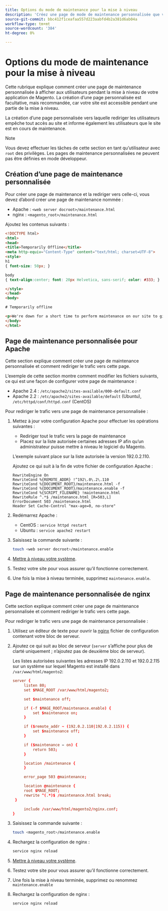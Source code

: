 ```yaml
---
title: Options du mode de maintenance pour la mise à niveau
description: 'Créez une page de mode de maintenance personnalisée que vos clients voient sur votre vitrine Adobe Commerce ou Magento Open Source pendant l’exécution d’une mise à niveau. '
source-git-commit: bbc412f1ceafaa557d223aabfd4b2a381d6ab04a
workflow-type: tm+mt
source-wordcount: '384'
ht-degree: 0%

---
```



# Options du mode de maintenance pour la mise à niveau

Cette rubrique explique comment créer une page de maintenance personnalisée à afficher aux utilisateurs pendant la mise à niveau de votre application de Magento. La création d’une page personnalisée est facultative, mais recommandée, car votre site est accessible pendant une partie de la mise à niveau.

La création d’une page personnalisée vers laquelle rediriger les utilisateurs empêche tout accès au site et informe également les utilisateurs que le site est en cours de maintenance.

>[!NOTE]
>
>Vous devez effectuer les tâches de cette section en tant qu’utilisateur avec `root` des privilèges. Les pages de maintenance personnalisées ne peuvent pas être définies en mode développeur.

## Création d’une page de maintenance personnalisée

Pour créer une page de maintenance et la rediriger vers celle-ci, vous devez d’abord créer une page de maintenance nommée :

- Apache : `<web server docroot>/maintenance.html`
- nginx : `<magento_root>/maintenance.html`

Ajoutez les contenus suivants :

```html
<!DOCTYPE html>
<html>
<head>
<title>Temporarily Offline</title>
<meta http-equiv="Content-Type" content="text/html; charset=UTF-8">
<style>
h1
{ font-size: 50px; }

body
{ text-align:center; font: 20px Helvetica, sans-serif; color: #333; }

</style>
</head>
<body>

# Temporarily offline

<p>We're down for a short time to perform maintenance on our site to give you the best possible experience. Check back soon!</p>
</body>
</html>
```

## Page de maintenance personnalisée pour Apache

Cette section explique comment créer une page de maintenance personnalisée et comment rediriger le trafic vers cette page.

L’exemple de cette section montre comment modifier les fichiers suivants, ce qui est une façon de configurer votre page de maintenance :

- Apache 2.4 : `/etc/apache2/sites-available/000-default.conf`
- Apache 2.2 : `/etc/apache2/sites-available/default` (Ubuntu), `/etc/httpd/conf/httpd.conf` (CentOS)

Pour rediriger le trafic vers une page de maintenance personnalisée :

1. Mettez à jour votre configuration Apache pour effectuer les opérations suivantes :

   - Rediriger tout le trafic vers la page de maintenance
   - Placez sur la liste autorisée certaines adresses IP afin qu’un administrateur puisse mettre à niveau le logiciel du Magento.

   L’exemple suivant place sur la liste autorisée la version 192.0.2.110.

   Ajoutez ce qui suit à la fin de votre fichier de configuration Apache :

   ```terminal
   RewriteEngine On
   RewriteCond %{REMOTE_ADDR} !^192\.0\.2\.110
   RewriteCond %{DOCUMENT_ROOT}/maintenance.html -f
   RewriteCond %{DOCUMENT_ROOT}/maintenance.enable -f
   RewriteCond %{SCRIPT_FILENAME} !maintenance.html
   RewriteRule ^.*$ /maintenance.html [R=503,L]
   ErrorDocument 503 /maintenance.html
   Header Set Cache-Control "max-age=0, no-store"
   ```

1. Redémarrez Apache :

   - CentOS : `service httpd restart`
   - Ubuntu : `service apache2 restart`

1. Saisissez la commande suivante :

   ```bash
   touch <web server docroot>/maintenance.enable
   ```

1. [Mettre à niveau votre système](../implementation/perform-upgrade.md).
1. Testez votre site pour vous assurer qu’il fonctionne correctement.
1. Une fois la mise à niveau terminée, supprimez `maintenance.enable`.

## Page de maintenance personnalisée de nginx

Cette section explique comment créer une page de maintenance personnalisée et comment rediriger le trafic vers cette page.

Pour rediriger le trafic vers une page de maintenance personnalisée :

1. Utilisez un éditeur de texte pour ouvrir la [nginx](https://glossary.magento.com/nginx) fichier de configuration contenant votre bloc de serveur.
1. Ajoutez ce qui suit au bloc de serveur (`server` s’affiche pour plus de clarté uniquement ; n’ajoutez pas de deuxième bloc de serveur).

   Les listes autorisées suivantes  les adresses IP 192.0.2.110 et 192.0.2.115 sur un système sur lequel Magento est installé dans `/var/www/html/magento2`:

   ```conf
   server {
        listen 80;
        set $MAGE_ROOT /var/www/html/magento2;
   
        set $maintenance off;
   
        if (-f $MAGE_ROOT/maintenance.enable) {
            set $maintenance on;
        }
   
        if ($remote_addr ~ (192.0.2.110|192.0.2.115)) {
            set $maintenance off;
        }
   
        if ($maintenance = on) {
            return 503;
        }
   
        location /maintenance {
        }
   
        error_page 503 @maintenance;
   
        location @maintenance {
        root $MAGE_ROOT;
        rewrite ^(.*)$ /maintenance.html break;
    }
   
        include /var/www/html/magento2/nginx.conf;
   }
   ```

1. Saisissez la commande suivante :

   ```bash
   touch <magento_root>/maintenance.enable
   ```

1. Rechargez la configuration de nginx :

   ```bash
   service nginx reload
   ```

1. [Mettre à niveau votre système](../implementation/perform-upgrade.md).
1. Testez votre site pour vous assurer qu’il fonctionne correctement.
1. Une fois la mise à niveau terminée, supprimez ou renommez `maintenance.enable`
1. Rechargez la configuration de nginx :

   ```bash
   service nginx reload
   ```
